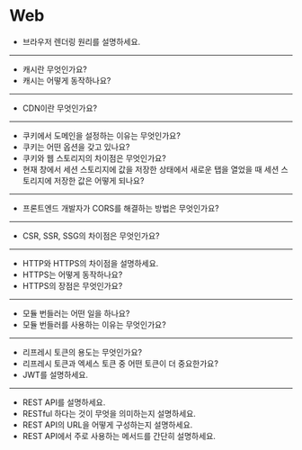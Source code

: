 # Web

- 브라우저 렌더링 원리를 설명하세요.

---

- 캐시란 무엇인가요?
- 캐시는 어떻게 동작하나요?

---

- CDN이란 무엇인가요?

---

- 쿠키에서 도메인을 설정하는 이유는 무엇인가요?
- 쿠키는 어떤 옵션을 갖고 있나요?
- 쿠키와 웹 스토리지의 차이점은 무엇인가요?
- 현재 창에서 세션 스토리지에 값을 저장한 상태에서 새로운 탭을 열었을 때 세션 스토리지에 저장한 값은 어떻게 되나요?

---

- 프론트엔드 개발자가 CORS를 해결하는 방법은 무엇인가요?

---

- CSR, SSR, SSG의 차이점은 무엇인가요?

---

- HTTP와 HTTPS의 차이점을 설명하세요.
- HTTPS는 어떻게 동작하나요?
- HTTPS의 장점은 무엇인가요?

---

- 모듈 번들러는 어떤 일을 하나요?
- 모듈 번들러를 사용하는 이유는 무엇인가요?

---

- 리프레시 토큰의 용도는 무엇인가요?
- 리프레시 토큰과 엑세스 토큰 중 어떤 토큰이 더 중요한가요?
- JWT를 설명하세요.

---

- REST API를 설명하세요.
- RESTful 하다는 것이 무엇을 의미하는지 설명하세요.
- REST API의 URL을 어떻게 구성하는지 설명하세요.
- REST API에서 주로 사용하는 메서드를 간단히 설명하세요.
